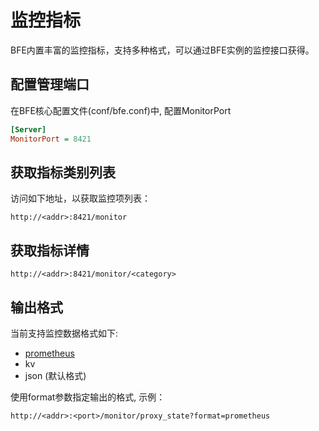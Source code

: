 # 监控指标

BFE内置丰富的监控指标，支持多种格式，可以通过BFE实例的监控接口获得。

## 配置管理端口

在BFE核心配置文件(conf/bfe.conf)中, 配置MonitorPort

```ini
[Server]
MonitorPort = 8421
```

## 获取指标类别列表
访问如下地址，以获取监控项列表：

```
http://<addr>:8421/monitor
```

## 获取指标详情

```
http://<addr>:8421/monitor/<category>
```

## 输出格式

当前支持监控数据格式如下:

* [prometheus](https://prometheus.io/)
* kv
* json (默认格式)

使用format参数指定输出的格式, 示例：

```
http://<addr>:<port>/monitor/proxy_state?format=prometheus
```
